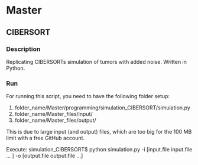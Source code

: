 # Master

## CIBERSORT

### Description

Replicating CIBERSORTs simulation of tumors with added noise. Written in Python.

### Run

For running this script, you need to have the following folder setup:
1. folder_name/Master/programming/simulation_CIBERSORT/simulation.py
2. folder_name/Master_files/input/
3. folder_name/Master_files/output/

This is due to large input (and output) files, which are too big for the 100 MB limit with a free GitHub account.

Execute:
simulation_CIBERSORT$ python simulation.py -i [input.file input.file ... ] -o [output.file output.file ...]
